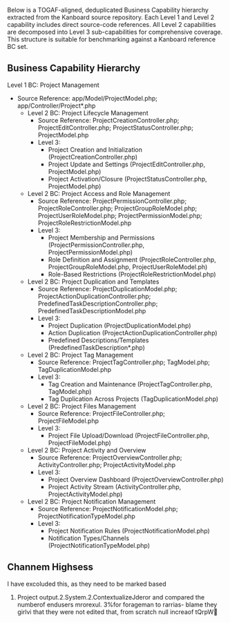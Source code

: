 Below is a TOGAF-aligned, deduplicated Business Capability hierarchy extracted from the Kanboard source repository. Each Level 1 and Level 2 capability includes direct source-code references. All Level 2 capabilities are decomposed into Level 3 sub-capabilities for comprehensive coverage. This structure is suitable for benchmarking against a Kanboard reference BC set.

## Business Capability Hierarchy

Level 1 BC: Project Management
- Source Reference: app/Model/ProjectModel.php; app/Controller/Project*.php
  - Level 2 BC: Project Lifecycle Management
    - Source Reference: ProjectCreationController.php; ProjectEditController.php; ProjectStatusController.php; ProjectModel.php
    - Level 3:
      - Project Creation and Initialization (ProjectCreationController.php)
      - Project Update and Settings (ProjectEditController.php, ProjectModel.php)
      - Project Activation/Closure (ProjectStatusController.php, ProjectModel.php)
  - Level 2 BC: Project Access and Role Management
    - Source Reference: ProjectPermissionController.php; ProjectRoleController.php; ProjectGroupRoleModel.php; ProjectUserRoleModel.php; ProjectPermissionModel.php; ProjectRoleRestrictionModel.php
    - Level 3:
      - Project Membership and Permissions (ProjectPermissionController.php, ProjectPermissionModel.php)
      - Role Definition and Assignment (ProjectRoleController.php, ProjectGroupRoleModel.php, ProjectUserRoleModel.ph)
      - Role-Based Restrictions (ProjectRoleRestrictionModel.php)
  - Level 2 BC: Project Duplication and Templates
    - Source Reference: ProjectDuplicationModel.php; ProjectActionDuplicationController.php; PredefinedTaskDescriptionController.php; PredefinedTaskDescriptionModel.php
    - Level 3:
      - Project Duplication (ProjectDuplicationModel.php)
      - Action Duplication (ProjectActionDuplicationController.php)
      - Predefined Descriptions/Templates (PredefinedTaskDescription*.php)
  - Level 2 BC: Project Tag Management
    - Source Reference: ProjectTagController.php; TagModel.php; TagDuplicationModel.php
    - Level 3:
      - Tag Creation and Maintenance (ProjectTagController.php, TagModel.php)
      - Tag Duplication Across Projects (TagDuplicationModel.php)
  - Level 2 BC: Project Files Management
    - Source Reference: ProjectFileController.php; ProjectFileModel.php
    - Level 3:
      - Project File Upload/Download (ProjectFileController.php, ProjectFileModel.php)
  - Level 2 BC: Project Activity and Overview
    - Source Reference: ProjectOverviewController.php; ActivityController.php; ProjectActivityModel.php
    - Level 3:
      - Project Overview Dashboard (ProjectOverviewController.php)
      - Project Activity Stream (ActivityController.php, ProjectActivityModel.php)
  - Level 2 BC: Project Notification Management
    - Source Reference: ProjectNotificationModel.php; ProjectNotificationTypeModel.php
    - Level 3:
      - Project Notification Rules (ProjectNotificationModel.php)
      - Notification Types/Channels (ProjectNotificationTypeModel.php)

## Channem Highsess

I have excoluded this, as they need to be marked based
1. Project output.2.System.2.ContextualizeJderor and compared the numberof endusers mrorexul.
3%for forageman to rarrias- blame they girlvi that they were not edited that, from scratch null increaof tQrpW
